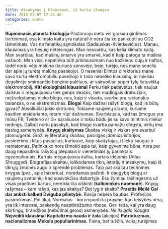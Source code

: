 ```yaml
---
title: Atsakymai į klausimus, iš kurių išaugau
date: 2013-02-07 17:34:40
categories: duona
---
```


**Rūpinimasis planeta** **Ekologija** Pastaruoju metu vis garsiau girdimas tvirtinimas, esą klimato kaita yra natūrali ir nėra čia ko panikuoti su CO2 išmetimais. Vos ne fanatikų sąmokslas (Sadauskas-Kvietkevičius). Manau, klausimas yra tiesuig neteisingas. Man nesvarbu, kas kelia klimato kaitą. Man svarbiau, kad mašinų smarvė yra smarvė, kad ir kaip patogu ta mašina važiuoti. Man visai nepatinka būti priklausomam nuo kažkieno dujų ir naftos, todėl noriu vėjo malūno (kuriuos senovėje, beje, turėjo, nes mano senelis dar apie jų turėtą malūną pasakojo). O neseniai Elintos direktorius mane savo kurtu elektromobiliu pavežiojo ir tada nebeliko klausimų, ar mieliau degalinėje smirdančio benzino pulčiaus, ar vairuočiau super tylų lietuvišką elektromobilį. **Kiti ekologiniai klausimai** Perku tiek padėvėtus, tiek naujus daiktus ir mėgaujuosiu tiek gerais dealais, tiek madingais drabužiais, neįžvelgdamas nieko blogo, nes, kaip ir visada, svarbu yra racionalus balansas, o ne ekstremizmas. **Blogai** Kaip dažnai rašyti blogą, kad jis būtų gyvas? Absoliučiai jokio skirtumo. Tokiame naujienų sraute, kuriame kasdien atsiduriame, retam rūpi dažnumas. Svarbiausia, kad tas žmogus yra mūsų FB, Twitterio ar G+ sąrašuose ir tokiu būdu jis su savo mintimis niekur nedings. Galbūt noriu pasakyti, kad blogo svarba pamažu dingsta, viršų ima tiesiog asmenybės. **Knygų skaitymas** Skaitau viską ir viskas yra svarbu/įdomu/gerai. Grožinę literatūrą skaitau, pasiilgęs įdomios istorijos, pasinėrimo į kitus pasaulius, kuriuose, kaip skaitytojas, išlieku saugus ir nematomas. Patinka ko nors išmokti apie tai, kaip gyvenime būna, nors per daug nepasitikiu rašytojų plepalais ir vienetiniais jų parinktais egzemplioriais. Kartais mėgaujuosiu kalba, kartais idėjomis (Atlas Shrugged). Biografijas skaitau, ieškodamas tikrų istorijų ir atsakymų, kaip iš tikrųjų žmonės augo ir sprendė problemas. Taip pat skaitau technines knygas (pvz., apie hakerius), norėdamas pažinti. Ir daugybę blogų ar naujienų svetainių, kad susivokčiau dabartyje. Esu žymiau raštingesnis už visas praeitues kartas, nereikia čia aiškinti (**kalbininkės nuomonė**). Knygų rašymas – kam rašyti, kas jas skaitys? Bet lyg ir skaito? **Praeitis** **Meilė** **Gal dar anksti kalbėti** **Dviguba pilietybė.** Rusija nebėra baubas. Profesijos pasirinkimas. Politikai. Normalūs – korumpuoti ta prasme, kad teisybės nėra, yra tik interesai, paskendę neapibrėžtumo ribose. Geri tada, kai yra daug skirtingų, brandžios (nebūtinai geros) asmenybės. *Ne iki galo išaugta* **Neįveikti klausimai** **Kapitalizmo nauda ir žala** (akcijos) **Patriotuzmas, nacionalizmas** **Mokslo populiarinimas.** Faina, bet tuščia. Vaikų turėjimas
